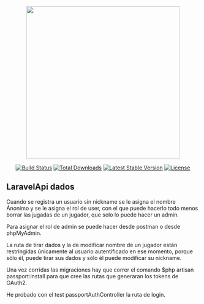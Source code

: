 <p align="center"><a href="https://laravel.com" target="_blank"><img src="https://raw.githubusercontent.com/laravel/art/master/logo-lockup/5%20SVG/2%20CMYK/1%20Full%20Color/laravel-logolockup-cmyk-red.svg" width="400"></a></p>

<p align="center">
<a href="https://travis-ci.org/laravel/framework"><img src="https://travis-ci.org/laravel/framework.svg" alt="Build Status"></a>
<a href="https://packagist.org/packages/laravel/framework"><img src="https://img.shields.io/packagist/dt/laravel/framework" alt="Total Downloads"></a>
<a href="https://packagist.org/packages/laravel/framework"><img src="https://img.shields.io/packagist/v/laravel/framework" alt="Latest Stable Version"></a>
<a href="https://packagist.org/packages/laravel/framework"><img src="https://img.shields.io/packagist/l/laravel/framework" alt="License"></a>
</p>

## LaravelApi dados

Cuando se registra un usuario sin nickname se le asigna el nombre Ánonimo y se le asigna el rol de user, con el que puede hacerlo todo menos borrar las jugadas de un jugador, que solo lo puede hacer un admin.

Para asignar el rol de admin se puede hacer desde postman o desde phpMyAdmin.

La ruta de tirar dados y la de modificar nombre de un jugador están restringidas únicamente al usuario autentificado en ese momento, porque sólo él, puede tirar sus dados y sólo él puede modificar su nickname.

Una vez corridas las migraciones hay que correr el comando $php artisan passport:install para que cree las rutas que generaran los tokens de OAuth2.

He probado con el test passportAuthController la ruta de login.



